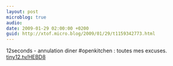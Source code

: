 ```yaml
---
layout: post
microblog: true
audio: 
date: 2009-01-29 02:00:00 +0200
guid: http://xtof.micro.blog/2009/01/29/t1159342773.html
---
```

12seconds - annulation diner #openkitchen :  toutes mes excuses. [tiny12.tv/HEBD8](http://tiny12.tv/HEBD8)
